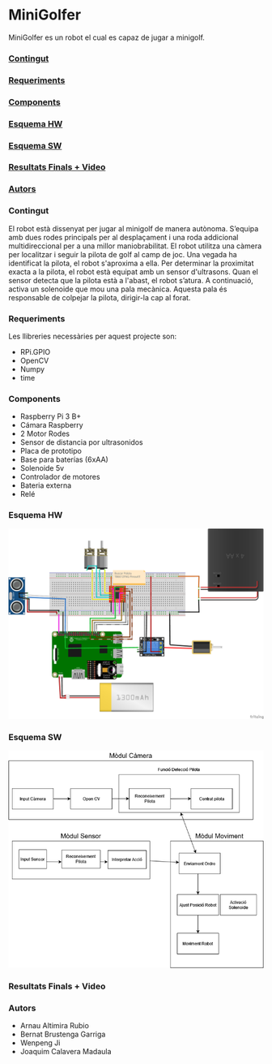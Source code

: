 # MiniGolfer
MiniGolfer es un robot el cual es capaz de jugar a minigolf.

### [Contingut](#contingut)
### [Requeriments](#requeriments)
### [Components](#components)
### [Esquema HW](#esquema-hw)
### [Esquema SW](#esquema-sw)
### [Resultats Finals + Video](#resultats-finals--video)
### [Autors](#autors)

### Contingut

El robot està dissenyat per jugar al minigolf de manera autònoma. S’equipa amb dues rodes principals per al desplaçament i una roda addicional multidireccional per a una millor maniobrabilitat. El robot utilitza una càmera per localitzar i seguir la pilota de golf al camp de joc. Una vegada ha identificat la pilota, el robot s'aproxima a ella.
Per determinar la proximitat exacta a la pilota, el robot està equipat amb un sensor d'ultrasons. Quan el sensor detecta que la pilota està a l'abast, el robot s’atura. A continuació, activa un solenoide que mou una pala mecànica. Aquesta pala és responsable de colpejar la pilota, dirigir-la cap al forat.

### Requeriments
Les llibreries necessàries per aquest projecte son:
- RPi.GPIO
- OpenCV
- Numpy
- time

### Components
- Raspberry Pi 3 B+
- Cámara Raspberry
- 2 Motor Rodes
- Sensor de distancia por ultrasonidos
- Placa de prototipo
- Base para baterías (6xAA)
- Solenoide 5v
- Controlador de motores
- Bateria externa
- Relé

### Esquema HW
![MiniGolfer Hardware Diagram](./HW/MiniGolfer_HW.png)

### Esquema SW
![Architecture MINIGOLFER](ASW/ArquitecturaSW.png)

### Resultats Finals + Video

### Autors

- Arnau Altimira Rubio
- Bernat Brustenga Garriga
- Wenpeng Ji
- Joaquim Calavera Madaula
